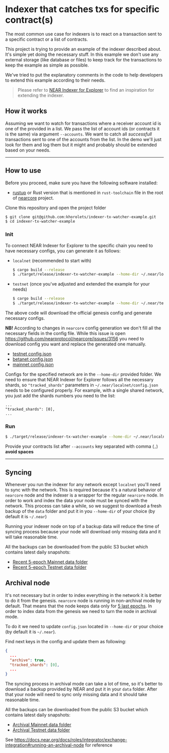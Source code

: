Indexer that catches txs for specific contract(s)
=================================================

The most common use case for indexers is to react on a transaction sent to a specific contract or a list of contracts.

This project is trying to provide an example of the indexer described about. It's simple yet doing the necessary stuff. In this example we don't use any external storage (like database or files) to keep track for the transactions to keep the example as simple as possible.

We've tried to put the explanatory comments in the code to help developers to extend this example according to their needs.


> Please refer to [NEAR Indexer for Explorer](https://github.com/near/near-indexer-for-explorer) to find an inspiration for extending the indexer.


## How it works

Assuming we want to watch for transactions where a receiver account id is one of the provided in a list.
We pass the list of account ids (or contracts it is the same) via argument `--accounts`.
We want to catch all *successfull* transactions sent to one of the accounts from the list.
In the demo we'll just look for them and log them but it might and probably should be extended based on your needs.

---

## How to use

Before you proceed, make sure you have the following software installed:
* [rustup](https://rustup.rs/) or Rust version that is mentioned in `rust-toolchain` file in the root of [nearcore](https://github.com/nearprotocol/nearcore) project.

Clone this repository and open the project folder

```bash
$ git clone git@github.com:khorolets/indexer-tx-watcher-example.git
$ cd indexer-tx-watcher-example
```

### Init

To connect NEAR Indexer for Explorer to the specific chain you need to have necessary configs, you can generate it as follows:

* `localnet` (recommended to start with)
    ```bash
    $ cargo build --release
    $ ./target/release/indexer-tx-watcher-example --home-dir ~/.near/localnet init --chain-id localnet
    ```
* `testnet` (once you've adjusted and extended the example for your needs)
    ```bash
    $ cargo build --release
    $ ./target/release/indexer-tx-watcher-example --home-dir ~/.near/testnet init --chain-id testnet --download-config --download-genesis
    ```

The above code will download the official genesis config and generate necessary configs.

**NB!** According to changes in `nearcore` config generation we don't fill all the necessary fields in the config file.
While this issue is open https://github.com/nearprotocol/nearcore/issues/3156 you need to download config you want and replace the generated one manually.
 - [testnet config.json](https://s3-us-west-1.amazonaws.com/build.nearprotocol.com/nearcore-deploy/testnet/config.json)
 - [betanet config.json](https://s3-us-west-1.amazonaws.com/build.nearprotocol.com/nearcore-deploy/betanet/config.json)
 - [mainnet config.json](https://s3-us-west-1.amazonaws.com/build.nearprotocol.com/nearcore-deploy/mainnet/config.json)

Configs for the specified network are in the `--home-dir` provided folder. We need to ensure that NEAR Indexer for Explorer follows
all the necessary shards, so `"tracked_shards"` parameters in `~/.near/localnet/config.json` needs to be configured properly.
For example, with a single shared network, you just add the shards numbers you need to the list:

```
...
"tracked_shards": [0],
...
```

### Run

```bash
$ ./target/release/indexer-tx-watcher-example --home-dir ~/.near/localnet run --accounts mycoolcontract.near,myanothercoolcontract.near
```

Provide your contracts list after `--accounts` key separated with comma (`,`) **avoid spaces**

---

## Syncing

Whenever you run the indexer for any network except `localnet` you'll need to sync with the network. This is required because it's a natural behavior of `nearcore` node and the indexer is a wrapper for the regular `nearcore` node. In order to work and index the data your node must be synced with the network. This process can take a while, so we suggest to download a fresh backup of the `data` folder and put it in you `--home-dir` of your choice (by default it is `~/.near`)

Running your indexer node on top of a backup data will reduce the time of syncing process because your node will download only missing data and it will take reasonable time.

All the backups can be downloaded from the public S3 bucket which contains latest daily snapshots:

* [Recent 5-epoch Mainnet data folder](https://near-protocol-public.s3.ca-central-1.amazonaws.com/backups/mainnet/rpc/data.tar)
* [Recent 5-epoch Testnet data folder](https://near-protocol-public.s3.ca-central-1.amazonaws.com/backups/testnet/rpc/data.tar)


## Archival node

It's not necessary but in order to index everything in the network it is better to do it from the genesis. `nearcore` node is running in non-archival mode by default. That means that the node keeps data only for [5 last epochs](https://docs.near.org/docs/concepts/epoch). In order to index data from the genesis we need to turn the node in archival mode.

To do it we need to update `config.json` located in `--home-dir` or your choice (by default it is `~/.near`).

Find next keys in the config and update them as following:

```json
{
  ...
  "archive": true,
  "tracked_shards": [0],
  ...
}
```

The syncing process in archival mode can take a lot of time, so it's better to download a backup provided by NEAR and put it in your `data` folder. After that your node will need to sync only missing data and it should take reasonable time.

All the backups can be downloaded from the public S3 bucket which contains latest daily snapshots:

* [Archival Mainnet data folder](https://near-protocol-public.s3.ca-central-1.amazonaws.com/backups/mainnet/archive/data.tar)
* [Archival Testnet data folder](https://near-protocol-public.s3.ca-central-1.amazonaws.com/backups/testnet/archive/data.tar)

See https://docs.near.org/docs/roles/integrator/exchange-integration#running-an-archival-node for reference
